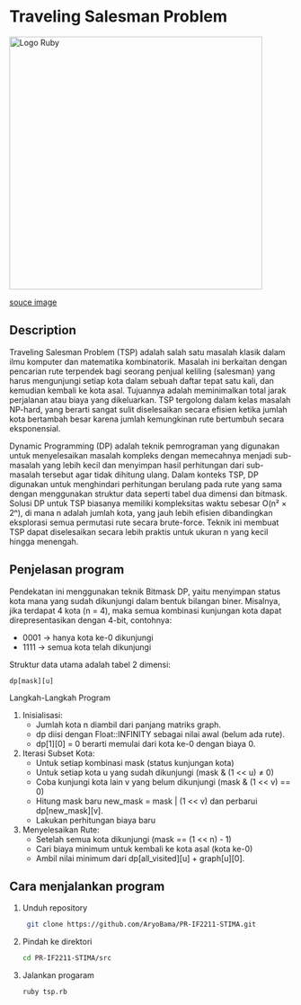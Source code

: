 # Traveling Salesman Problem
<img src="https://www.lystloc.com/blog/wp-content/uploads/2024/03/Travelling-Salesman-Problem.webp" alt="Logo Ruby" width="450" />


[souce image](https://www.lystloc.com/blog/what-is-a-travelling-salesman-problem-tsp/)

## Description
Traveling Salesman Problem (TSP) adalah salah satu masalah klasik dalam ilmu komputer dan matematika kombinatorik. Masalah ini berkaitan dengan pencarian rute terpendek bagi seorang penjual keliling (salesman) yang harus mengunjungi setiap kota dalam sebuah daftar tepat satu kali, dan kemudian kembali ke kota asal. Tujuannya adalah meminimalkan total jarak perjalanan atau biaya yang dikeluarkan. TSP tergolong dalam kelas masalah NP-hard, yang berarti sangat sulit diselesaikan secara efisien ketika jumlah kota bertambah besar karena jumlah kemungkinan rute bertumbuh secara eksponensial.

Dynamic Programming (DP) adalah teknik pemrograman yang digunakan untuk menyelesaikan masalah kompleks dengan memecahnya menjadi sub-masalah yang lebih kecil dan menyimpan hasil perhitungan dari sub-masalah tersebut agar tidak dihitung ulang. Dalam konteks TSP, DP digunakan untuk menghindari perhitungan berulang pada rute yang sama dengan menggunakan struktur data seperti tabel dua dimensi dan bitmask. Solusi DP untuk TSP biasanya memiliki kompleksitas waktu sebesar O(n² × 2ⁿ), di mana n adalah jumlah kota, yang jauh lebih efisien dibandingkan eksplorasi semua permutasi rute secara brute-force. Teknik ini membuat TSP dapat diselesaikan secara lebih praktis untuk ukuran n yang kecil hingga menengah.

## Penjelasan program
Pendekatan ini menggunakan teknik Bitmask DP, yaitu menyimpan status kota mana yang sudah dikunjungi dalam bentuk bilangan biner. Misalnya, jika terdapat 4 kota (n = 4), maka semua kombinasi kunjungan kota dapat direpresentasikan dengan 4-bit, contohnya:
- 0001 → hanya kota ke-0 dikunjungi
- 1111 → semua kota telah dikunjungi

Struktur data utama adalah tabel 2 dimensi:
```- 
dp[mask][u]
```

Langkah-Langkah Program
1. Inisialisasi:
   - Jumlah kota n diambil dari panjang matriks graph.
   - dp diisi dengan Float::INFINITY sebagai nilai awal (belum ada rute).
   - dp[1][0] = 0 berarti memulai dari kota ke-0 dengan biaya 0.
2. Iterasi Subset Kota:
   - Untuk setiap kombinasi mask (status kunjungan kota)
   - Untuk setiap kota u yang sudah dikunjungi (mask & (1 << u) ≠ 0)
   - Coba kunjungi kota lain v yang belum dikunjungi (mask & (1 << v) == 0)
   - Hitung mask baru new_mask = mask | (1 << v) dan perbarui dp[new_mask][v].
   - Lakukan perhitungan biaya baru
3. Menyelesaikan Rute:
   - Setelah semua kota dikunjungi (mask == (1 << n) - 1)
   - Cari biaya minimum untuk kembali ke kota asal (kota ke-0)
   - Ambil nilai minimum dari dp[all_visited][u] + graph[u][0].

## Cara menjalankan program
1. Unduh repository
   ```bash
    git clone https://github.com/AryoBama/PR-IF2211-STIMA.git
   ```
2. Pindah ke direktori
   ```bash
   cd PR-IF2211-STIMA/src
   ```
3. Jalankan progaram
   ```
   ruby tsp.rb
   ```
